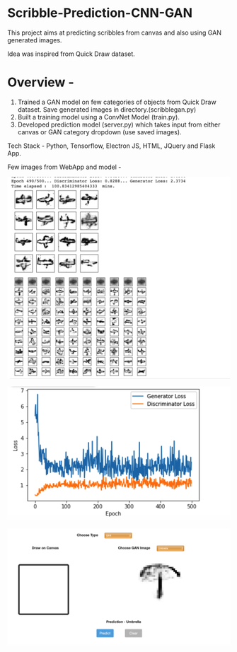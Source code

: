 # Scribble-Prediction-CNN-GAN

This project aims at predicting scribbles from canvas and also using GAN generated images.

Idea was inspired from Quick Draw dataset.


# Overview - 
1. Trained a GAN model on few categories of objects from Quick Draw dataset. Save generated images in directory.(scribblegan.py)
2. Built a training model using a ConvNet Model (train.py).
3. Developed prediction model (server.py) which takes input from either canvas or GAN category dropdown (use saved images).


Tech Stack - Python, Tensorflow, Electron JS, HTML, JQuery and Flask App. 


Few images from WebApp and model - 


![GAN-Sample](https://github.com/darklord0794/Scribble-Prediction-CNN-GAN-/blob/master/gan-final_chart.png)

![GAN-Loss](https://github.com/darklord0794/Scribble-Prediction-CNN-GAN-/blob/master/gan-loss.png)

![WebApp](https://github.com/darklord0794/Scribble-Prediction-CNN-GAN-/blob/master/webapp.png)
